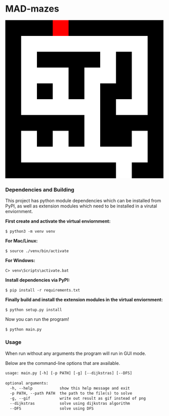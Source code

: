 # MAD-mazes


![Alt Text](./mazes/tiny.gif)

### Dependencies and Building
This project has python module dependencies which can be installed from PyPI, as well as extension modules which need to be installed in a virutal enviornment.

**First create and activate the virtual enviornment:**

```$ python3 -m venv venv```

**For Mac/Linux:**

```$ source ./venv/bin/activate```

**For Windows:**

```C> venv\Scripts\activate.bat ```

**Install dependencies via PyPI:**

```$ pip install -r requirements.txt```

**Finally build and install the extension modules in the virtual enviornment:**

```$ python setup.py install```

Now you can run the program!

```$ python main.py```

### Usage
When run without any arguments the program will run in GUI mode.

Below are the command-line options that are available.
```
usage: main.py [-h] [-p PATH] [-g] [--dijkstras] [--DFS]

optional arguments:
  -h, --help            show this help message and exit
  -p PATH, --path PATH  the path to the file(s) to solve
  -g, --gif             write out result as gif instead of png
  --dijkstras           solve using dijkstras algorithm
  --DFS                 solve using DFS
```
